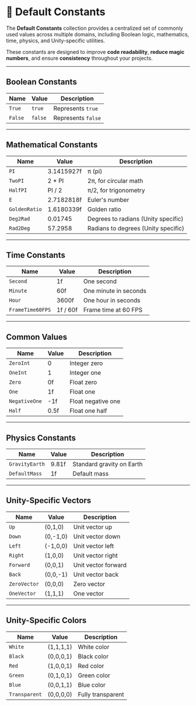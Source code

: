 # 🧩 Default Constants

The **Default Constants** collection provides a centralized set of commonly used values across multiple domains,
including Boolean logic, mathematics, time, physics, and Unity-specific utilities.

These constants are designed to improve **code readability**, **reduce magic numbers**, and ensure **consistency**
throughout your projects.

---

## Boolean Constants

| Name    | Value   | Description        |
|---------|---------|--------------------|
| `True`  | `true`  | Represents `true`  |
| `False` | `false` | Represents `false` |

---

## Mathematical Constants

| Name          | Value      | Description                         |
|---------------|------------|-------------------------------------|
| `PI`          | 3.1415927f | π (pi)                              |
| `TwoPI`       | 2 * PI     | 2π, for circular math               |
| `HalfPI`      | PI / 2     | π/2, for trigonometry               |
| `E`           | 2.7182818f | Euler's number                      |
| `GoldenRatio` | 1.6180339f | Golden ratio                        |
| `Deg2Rad`     | 0.01745    | Degrees to radians (Unity specific) |
| `Rad2Deg`     | 57.2958    | Radians to degrees (Unity specific) |

---

## Time Constants

| Name             | Value    | Description           |
|------------------|----------|-----------------------|
| `Second`         | 1f       | One second            |
| `Minute`         | 60f      | One minute in seconds |
| `Hour`           | 3600f    | One hour in seconds   |
| `FrameTime60FPS` | 1f / 60f | Frame time at 60 FPS  |

---

## Common Values

| Name          | Value | Description        |
|---------------|-------|--------------------|
| `ZeroInt`     | 0     | Integer zero       |
| `OneInt`      | 1     | Integer one        |
| `Zero`        | 0f    | Float zero         |
| `One`         | 1f    | Float one          |
| `NegativeOne` | -1f   | Float negative one |
| `Half`        | 0.5f  | Float one half     |

---

## Physics Constants

| Name           | Value | Description               |
|----------------|-------|---------------------------|
| `GravityEarth` | 9.81f | Standard gravity on Earth |
| `DefaultMass`  | 1f    | Default mass              |

---

## Unity-Specific Vectors

| Name         | Value    | Description         |
|--------------|----------|---------------------|
| `Up`         | (0,1,0)  | Unit vector up      |
| `Down`       | (0,-1,0) | Unit vector down    |
| `Left`       | (-1,0,0) | Unit vector left    |
| `Right`      | (1,0,0)  | Unit vector right   |
| `Forward`    | (0,0,1)  | Unit vector forward |
| `Back`       | (0,0,-1) | Unit vector back    |
| `ZeroVector` | (0,0,0)  | Zero vector         |
| `OneVector`  | (1,1,1)  | One vector          |

---

## Unity-Specific Colors

| Name          | Value     | Description       |
|---------------|-----------|-------------------|
| `White`       | (1,1,1,1) | White color       |
| `Black`       | (0,0,0,1) | Black color       |
| `Red`         | (1,0,0,1) | Red color         |
| `Green`       | (0,1,0,1) | Green color       |
| `Blue`        | (0,0,1,1) | Blue color        |
| `Transparent` | (0,0,0,0) | Fully transparent |